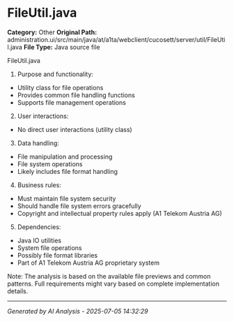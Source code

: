 # FileUtil.java

**Category:** Other
**Original Path:** administration.ui/src/main/java/at/a1ta/webclient/cucosett/server/util/FileUtil.java
**File Type:** Java source file

FileUtil.java
1. Purpose and functionality:
- Utility class for file operations
- Provides common file handling functions
- Supports file management operations

2. User interactions:
- No direct user interactions (utility class)

3. Data handling:
- File manipulation and processing
- File system operations
- Likely includes file format handling

4. Business rules:
- Must maintain file system security
- Should handle file system errors gracefully
- Copyright and intellectual property rules apply (A1 Telekom Austria AG)

5. Dependencies:
- Java IO utilities
- System file operations
- Possibly file format libraries
- Part of A1 Telekom Austria AG proprietary system

Note: The analysis is based on the available file previews and common patterns. Full requirements might vary based on complete implementation details.

---
*Generated by AI Analysis - 2025-07-05 14:32:29*
